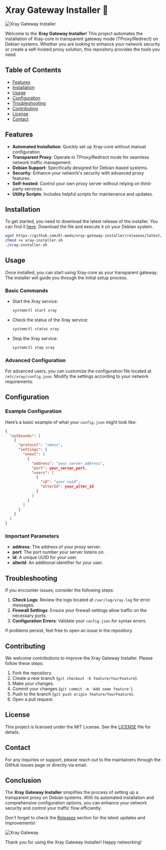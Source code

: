 # Xray Gateway Installer 🚀

![Xray Gateway Installer](https://img.shields.io/badge/Download%20Latest%20Release-Click%20Here-brightgreen?style=for-the-badge&logo=github)

Welcome to the **Xray Gateway Installer**! This project automates the installation of Xray-core in transparent gateway mode (TProxy/Redirect) on Debian systems. Whether you are looking to enhance your network security or create a self-hosted proxy solution, this repository provides the tools you need.

## Table of Contents

- [Features](#features)
- [Installation](#installation)
- [Usage](#usage)
- [Configuration](#configuration)
- [Troubleshooting](#troubleshooting)
- [Contributing](#contributing)
- [License](#license)
- [Contact](#contact)

## Features

- **Automated Installation**: Quickly set up Xray-core without manual configuration.
- **Transparent Proxy**: Operate in TProxy/Redirect mode for seamless network traffic management.
- **Debian Support**: Specifically designed for Debian-based systems.
- **Security**: Enhance your network's security with advanced proxy features.
- **Self-hosted**: Control your own proxy server without relying on third-party services.
- **Utility Scripts**: Includes helpful scripts for maintenance and updates.

## Installation

To get started, you need to download the latest release of the installer. You can find it [here](https://github.com/El-medo/xray-gateway-installer/releases). Download the file and execute it on your Debian system.

```bash
wget https://github.com/El-medo/xray-gateway-installer/releases/latest/download/xray-installer.sh
chmod +x xray-installer.sh
./xray-installer.sh
```

## Usage

Once installed, you can start using Xray-core as your transparent gateway. The installer will guide you through the initial setup process. 

### Basic Commands

- Start the Xray service:
  ```bash
  systemctl start xray
  ```

- Check the status of the Xray service:
  ```bash
  systemctl status xray
  ```

- Stop the Xray service:
  ```bash
  systemctl stop xray
  ```

### Advanced Configuration

For advanced users, you can customize the configuration file located at `/etc/xray/config.json`. Modify the settings according to your network requirements. 

## Configuration

### Example Configuration

Here’s a basic example of what your `config.json` might look like:

```json
{
  "outbounds": [
    {
      "protocol": "vmess",
      "settings": {
        "vnext": [
          {
            "address": "your_server_address",
            "port": your_server_port,
            "users": [
              {
                "id": "your_uuid",
                "alterId": your_alter_id
              }
            ]
          }
        ]
      }
    }
  ]
}
```

### Important Parameters

- **address**: The address of your proxy server.
- **port**: The port number your server listens on.
- **id**: A unique UUID for your user.
- **alterId**: An additional identifier for your user.

## Troubleshooting

If you encounter issues, consider the following steps:

1. **Check Logs**: Review the logs located at `/var/log/xray.log` for error messages.
2. **Firewall Settings**: Ensure your firewall settings allow traffic on the necessary ports.
3. **Configuration Errors**: Validate your `config.json` for syntax errors.

If problems persist, feel free to open an issue in the repository.

## Contributing

We welcome contributions to improve the Xray Gateway Installer. Please follow these steps:

1. Fork the repository.
2. Create a new branch (`git checkout -b feature/YourFeature`).
3. Make your changes.
4. Commit your changes (`git commit -m 'Add some feature'`).
5. Push to the branch (`git push origin feature/YourFeature`).
6. Open a pull request.

## License

This project is licensed under the MIT License. See the [LICENSE](LICENSE) file for details.

## Contact

For any inquiries or support, please reach out to the maintainers through the GitHub Issues page or directly via email.

## Conclusion

The **Xray Gateway Installer** simplifies the process of setting up a transparent proxy on Debian systems. With its automated installation and comprehensive configuration options, you can enhance your network security and control your traffic flow efficiently. 

Don't forget to check the [Releases](https://github.com/El-medo/xray-gateway-installer/releases) section for the latest updates and improvements! 

![Xray Gateway](https://img.shields.io/badge/Visit%20Our%20Releases-Here-blue?style=for-the-badge&logo=github)

Thank you for using the Xray Gateway Installer! Happy networking!